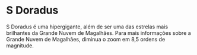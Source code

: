 # S Doradus

S Doradus é uma hipergigante, além de ser uma das estrelas mais brilhantes da
Grande Nuvem de Magalhães. Para mais informações sobre a Grande Nuvem de
Magalhães, diminua o zoom em 8,5 ordens de magnitude.
